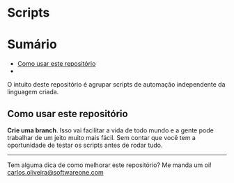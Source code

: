 # Scripts
# Sumário
 - [Como usar este repositório](#como-usar-este-repositorio)
 - []()

O intuito deste repositório é agrupar scripts de automação independente da linguagem criada. 

## Como usar este repositório
**Crie uma branch**. Isso vai facilitar a vida de todo mundo e a gente pode trabalhar de um jeito muito mais fácil. Sem contar que você tem a oportunidade de testar os scripts antes de rodar tudo.

----------

Tem alguma dica de como melhorar este repositório? Me manda um oi!
[carlos.oliveira@softwareone.com](mailto:carlos.oliveira@softwareone.com)

